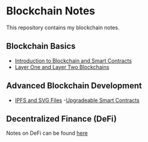 # Blockchain Notes

This repository contains my blockchain notes.

## Blockchain Basics

- [Introduction to Blockchain and Smart Contracts](blockchain-basics/blockchain-basics.md)
- [Layer One and Layer Two Blockchains](blockchain-basics/layer-one-and-two-blockchains.md)

## Advanced Blockchain Development

- [IPFS and SVG Files](advanced-blockchain-development/ipfs-and-svg-files/ipfs-and-svg-files.md)
-[Upgradeable Smart Contracts](advanced-blockchain-development/upgradeable-smart-contracts/upgradeable-smart-contracts.md)

## Decentralized Finance (DeFi)

Notes on DeFi can be found [here](defi-docs/defi.md)
